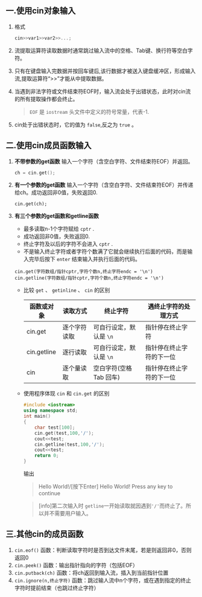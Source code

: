 ## 一.使用cin对象输入
1.	格式
	```c++
	cin>>var1>>var2>>...;
	```
2.	流提取运算符读取数据时通常跳过输入流中的空格、Tab键、换行符等空白字符。
3.	只有在键盘输入完数据并按回车键后,该行数据才被送入键盘缓冲区，形成输入流,提取运算符“>>”才能从中提取数据。
4.	当遇到非法字符或文件结束符EOF时，输入流会处于出错状态，此时对cin流的所有提取操作都会终止。
	
	> `EOF` 是 `iostream` 头文件中定义的符号常量，代表-1.
5.	cin处于出错状态时，它的值为 `false`,反之为 `true` 。

## 二.使用cin成员函数输入
1.	**不带参数的get函数** 输入一个字符（含空白字符、文件结束符EOF）并返回。
	```c++
	ch = cin.get();
	```
2.	**有一个参数的get函数** 输入一个字符（含空白字符、文件结束符EOF）并传递给ch。成功返回非0值，失败返回0.
	
	```
	cin.get(ch);
	```
3.	**有三个参数的get函数和getline函数** 
	+	最多读取n-1个字符赋给 `cptr` .
	+	成功返回非0值，失败返回0.
	+	终止字符及以后的字符不会进入 `cptr` .
	+	不是输入终止字符或者字符个数满了它就会继续执行后面的代码，而是输入完毕后按下	`enter` 结束输入并执行后面的代码。
	```
	cin.get(字符数组/指针cptr,字符个数n,终止字符endc = '\n')
	cin.getline(字符数组/指针cptr,字符个数n,终止字符endc = '\n')
	```
	+	比较 `get` 、 `getinline` 、 `cin` 的区别
	
		|  函数或对象|读取方式|终止字符|遇终止字符的处理方式|
		| ---- | ---- | ---- | --------- |
		|  cin.get| 逐个字符读取|可自行设定，默认是 `\n`|指针停在终止字符|
		|  cin.getline| 逐行读取|可自行设定，默认是 `\n`|指针停在终止字符的下一位|
		|  cin| 逐个量读取|空白字符(空格 Tab 回车)|指针停在终止字符的下一位|
		
	+	使用程序体现 `cin` 和 `cin.get` 的区别
		```c++
		#include <iostream>
		using namespace std;
		int main()
		{
			char test[100];
			cin.get(test,100,'/');
			cout<<test;
			cin.getline(test,100,'/');
			cout<<test;
			return 0;
		}
		```
		输出
		>Hello World!/[按下Enter]
		>Hello World!
		>Press any key to continue
		
		>[info]第二次输入时 `getline`一开始读取就因遇到`'/'`而终止了。所以并不需要用户输入。
		
## 三.其他cin的成员函数
1.	`cin.eof()` 函数：判断读取字符时是否到达文件末尾，若是则返回非0，否则返回0
2.	`cin.peek()` 函数：输出指针指向的字符（包括EOF）
3.	`cin.putback(ch)` 函数：将ch返回到输入流，插入到当前指针位置
4.	`cin.ignore(n,终止字符)` 函数：跳过输人流中n个字符，或在遇到指定的终止字符时提前结束（也跳过终止字符）

